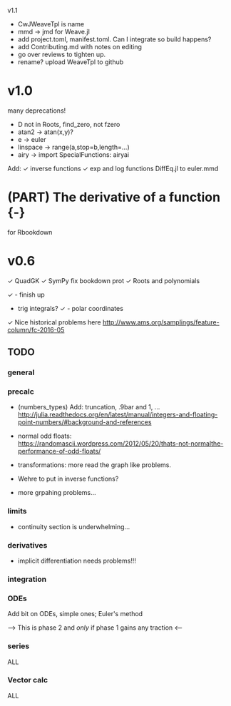 v1.1

* CwJWeaveTpl is name
* mmd -> jmd for Weave.jl
* add project.toml, manifest.toml. Can I integrate so build happens?
* add Contributing.md with notes on editing
* go over reviews to tighten up.
* rename? upload WeaveTpl to github




# v1.0
many deprecations!
* D not in Roots, find_zero, not fzero
* atan2 -> atan(x,y)?
* e -> euler
* linspace -> range(a,stop=b,length=...)
* airy -> import SpecialFunctions: airyai

Add:
✓ inverse functions
✓ exp and log functions
DiffEq.jl to euler.mmd



# (PART) The derivative of a function {-}
for Rbookdown




# v0.6

✓ QuadGK
✓ SymPy fix
bookdown prot
✓ Roots and polynomials

✓ - finish up
- trig integrals?
✓ - polar coordinates

✓ Nice historical problems here http://www.ams.org/samplings/feature-column/fc-2016-05



## TODO

### general


### precalc

* (numbers_types) Add: truncation, .9bar and 1,
  ... http://julia.readthedocs.org/en/latest/manual/integers-and-floating-point-numbers/#background-and-references


* normal odd floats: https://randomascii.wordpress.com/2012/05/20/thats-not-normalthe-performance-of-odd-floats/

* transformations: more read the graph like problems.

* Wehre to put in inverse functions?

* more grpahing problems...



### limits

* continuity section is underwhelming...

### derivatives

* implicit differentiation needs problems!!!

### integration


### ODEs

Add bit on ODEs, simple ones; Euler's method


--> This is phase 2 and *only* if phase 1 gains any traction <--

### series

ALL

### Vector calc

ALL
